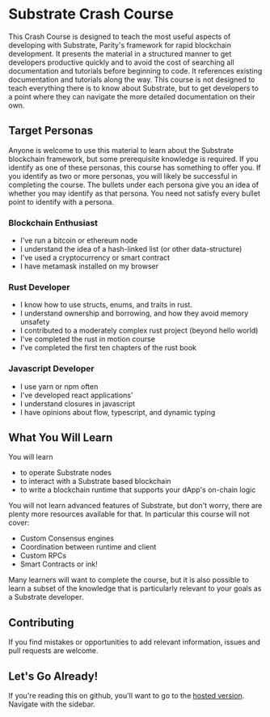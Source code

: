 # Substrate Crash Course

This Crash Course is designed to teach the most useful aspects of developing with Substrate, Parity's framework for rapid blockchain development. It presents the material in a structured manner to get developers productive quickly and to avoid the cost of searching all documentation and tutorials before beginning to code. It references existing documentation and tutorials along the way. This course is not designed to teach everything there is to know about Substrate, but to get developers to a point where they can navigate the more detailed documentation on their own.

## Target Personas

Anyone is welcome to use this material to learn about the Substrate blockchain framework, but some prerequisite knowledge is required. If you identify as one of these personas, this course has something to offer you. If you identify as two or more personas, you will likely be successful in completing the course. The bullets under each persona give you an idea of whether you may identify as that persona. You need not satisfy every bullet point to identify with a persona.

### Blockchain Enthusiast
* I've run a bitcoin or ethereum node
* I understand the idea of a hash-linked list (or other data-structure)
* I've used a cryptocurrency or smart contract
* I have metamask installed on my browser

### Rust Developer
* I know how to use structs, enums, and traits in rust.
* I understand ownership and borrowing, and how they avoid memory unsafety
* I contributed to a moderately complex rust project (beyond hello world)
* I've completed the rust in motion course
* I've completed the first ten chapters of the rust book

### Javascript Developer
* I use yarn or npm often
* I've developed react applications'
* I understand closures in javascript
* I have opinions about flow, typescript, and dynamic typing


## What You Will Learn

You will learn
* to operate Substrate nodes
* to interact with a Substrate based blockchain
* to write a blockchain runtime that supports your dApp's on-chain logic

You will not learn advanced features of Substrate, but don't worry, there are plenty more resources available for that. In particular this course will not cover:
* Custom Consensus engines
* Coordination between runtime and client
* Custom RPCs
* Smart Contracts or ink!

Many learners will want to complete the course, but it is also possible to learn a subset of the knowledge that is particularly relevant to your goals as a Substrate developer.


## Contributing
If you find mistakes or opportunities to add relevant information, issues and pull requests are welcome.

## Let's Go Already!

If you're reading this on github, you'll want to go to the [hosted version](https://joshorndorff.github.io/substrate-crash-course/#/). Navigate with the sidebar.
